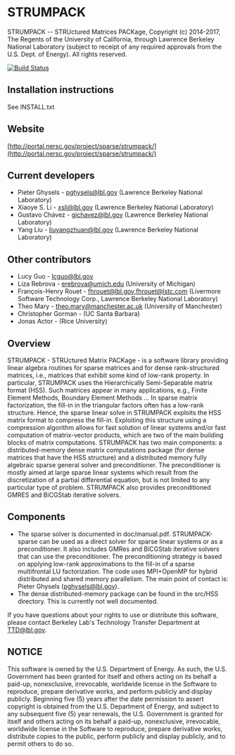 # STRUMPACK
STRUMPACK -- STRUctured Matrices PACKage, Copyright (c) 2014-2017, The
Regents of the University of California, through Lawrence Berkeley
National Laboratory (subject to receipt of any required approvals from
the U.S. Dept. of Energy).  All rights reserved.

[![Build Status](https://travis-ci.org/pghysels/STRUMPACK.svg?branch=master)](https://travis-ci.org/pghysels/STRUMPACK)

## Installation instructions
   See INSTALL.txt


## Website
   [http://portal.nersc.gov/project/sparse/strumpack/](http://portal.nersc.gov/project/sparse/strumpack/)


## Current developers
 - Pieter Ghysels - pghysels@lbl.gov (Lawrence Berkeley National Laboratory)
 - Xiaoye S. Li - xsli@lbl.gov (Lawrence Berkeley National Laboratory)
 - Gustavo Chávez - gichavez@lbl.gov (Lawrence Berkeley National Laboratory)
 - Yang Liu - liuyangzhuan@lbl.gov (Lawrence Berkeley National Laboratory)

## Other contributors
 - Lucy Guo - lcguo@lbl.gov
 - Liza Rebrova - erebrova@umich.edu (University of Michigan)
 - François-Henry Rouet - fhrouet@lbl.gov,fhrouet@lstc.com (Livermore
   Software Technology Corp., Lawrence Berkeley National Laboratory)
 - Theo Mary - theo.mary@manchester.ac.uk (University of Manchester)
 - Christopher Gorman - (UC Santa Barbara)
 - Jonas Actor - (Rice University)

## Overview
STRUMPACK - STRUctured Matrix PACKage - is a software library
providing linear algebra routines for sparse matrices and for dense
rank-structured matrices, i.e., matrices that exhibit some kind of
low-rank property. In particular, STRUMPACK uses the Hierarchically
Semi-Separable matrix format (HSS).  Such matrices appear in many
applications, e.g., Finite Element Methods, Boundary Element Methods
... In sparse matrix factorization, the fill-in in the triangular
factors often has a low-rank structure. Hence, the sparse linear
solve in STRUMPACK exploits the HSS matrix format to compress the
fill-in. Exploiting this structure using a compression algorithm
allows for fast solution of linear systems and/or fast computation of
matrix-vector products, which are two of the main building blocks of
matrix computations. STRUMPACK has two main components: a
distributed-memory dense matrix computations package (for dense
matrices that have the HSS structure) and a distributed memory fully
algebraic sparse general solver and preconditioner. The preconditioner
is mostly aimed at large sparse linear systems which result from the
discretization of a partial differential equation, but is not limited
to any particular type of problem. STRUMPACK also provides
preconditioned GMRES and BiCGStab iterative solvers.

##  Components
 - The sparse solver is documented in doc/manual.pdf. STRUMPACK-sparse
   can be used as a direct solver for sparse linear systems or as a
   preconditioner. It also includes GMRes and BiCGStab iterative
   solvers that can use the preconditioner. The preconditioning
   strategy is based on applying low-rank approximations to the
   fill-in of a sparse multifrontal LU factorization.  The code uses
   MPI+OpenMP for hybrid distributed and shared memory parallelism.
   The main point of contact is: Pieter Ghysels (pghysels@lbl.gov).
 - The dense distributed-memory package can be found in the src/HSS
   directory. This is currently not well documented.

If you have questions about your rights to use or distribute this
software, please contact Berkeley Lab's Technology Transfer Department
at TTD@lbl.gov.

## NOTICE
This software is owned by the U.S. Department of Energy.  As
such, the U.S. Government has been granted for itself and others
acting on its behalf a paid-up, nonexclusive, irrevocable, worldwide
license in the Software to reproduce, prepare derivative works, and
perform publicly and display publicly.  Beginning five (5) years after
the date permission to assert copyright is obtained from the
U.S. Department of Energy, and subject to any subsequent five (5) year
renewals, the U.S. Government is granted for itself and others acting
on its behalf a paid-up, nonexclusive, irrevocable, worldwide license
in the Software to reproduce, prepare derivative works, distribute
copies to the public, perform publicly and display publicly, and to
permit others to do so.
